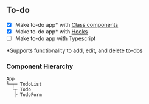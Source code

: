## To-do 
- [X] Make to-do app* with [Class components](https://github.com/joanne-wu-hoo/react-todo-3-ways/tree/master/src/ClassComponents)
- [X] Make to-do app* with [Hooks](https://github.com/joanne-wu-hoo/react-todo-3-ways/tree/master/src/HookComponents)
- [ ] Make to-do app with Typescript

*Supports functionality to add, edit, and delete to-dos

### Component Hierarchy
```
App
└─┬─ TodoList
  └┬ Todo
   ├ TodoForm
```
